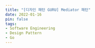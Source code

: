 ```yaml
---
title: "[디자인 패턴 GURU] Mediator 패턴"
date: 2022-01-16
pin: false
tags:
- Software Engineering
- Design Pattern
- Go
---
```


